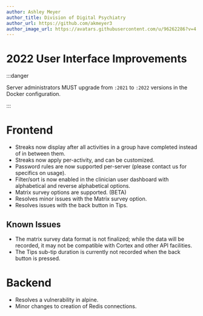 ```yaml
---
author: Ashley Meyer
author_title: Division of Digital Psychiatry
author_url: https://github.com/akmeyer3
author_image_url: https://avatars.githubusercontent.com/u/96262286?v=4
---
```


# 2022 User Interface Improvements

:::danger

Server administrators MUST upgrade from `:2021` to `:2022` versions in the Docker configuration.

:::

# Frontend
- Streaks now display after all activities in a group have completed instead of in between them.
- Streaks now apply per-activity, and can be customized.
- Password rules are now supported per-server (please contact us for specifics on usage).
- Filter/sort is now enabled in the clinician user dashboard with alphabetical and reverse alphabetical options.
- Matrix survey options are supported. (BETA)
- Resolves minor issues with the Matrix survey option.
- Resolves issues with the back button in Tips.

## Known Issues
- The matrix survey data format is not finalized; while the data will be recorded, it may not be compatible with Cortex and other API facilities.
- The Tips sub-tip duration is currently not recorded when the back button is pressed.

# Backend
- Resolves a vulnerability in alpine.
- Minor changes to creation of Redis connections.
